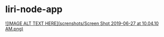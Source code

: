 # liri-node-app

[![IMAGE ALT TEXT HERE](screnshots/Screen Shot 2019-06-27 at 10.04.10 AM.png)](https://drive.google.com/file/d/1Ybrl2LxChG0FpIX8X70rADanGLNYnWf2/view)


